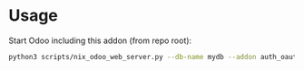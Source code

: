 # Usage

Start Odoo including this addon (from repo root):

```bash
python3 scripts/nix_odoo_web_server.py --db-name mydb --addon auth_oauth
```
